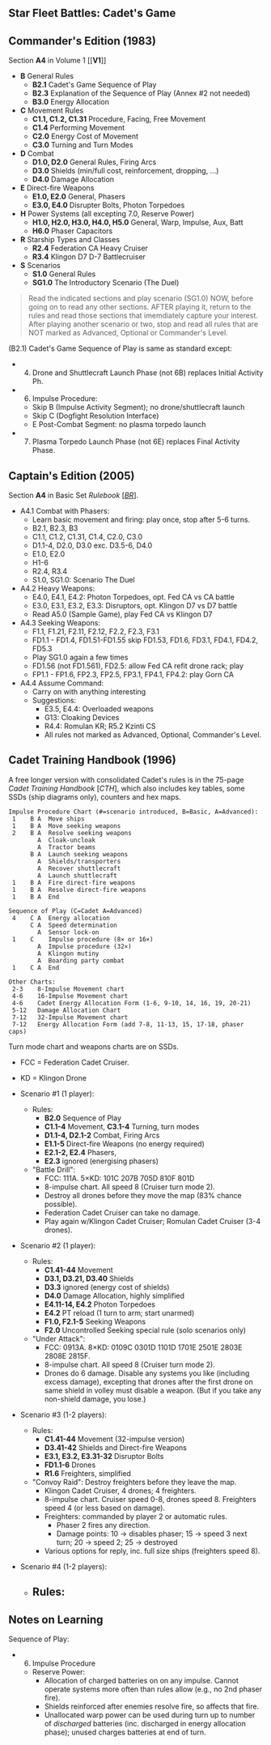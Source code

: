 Star Fleet Battles: Cadet's Game
--------------------------------

Commander's Edition (1983)
--------------------------

Section __A4__ in Volume 1 [[__V1__]]

- __B__ General Rules
  - __B2.1__ Cadet's Game Sequence of Play
  - __B2.3__ Explanation of the Sequence of Play (Annex #2 not needed)
  - __B3.0__ Energy Allocation
- __C__ Movement Rules
  - __C1.1, C1.2, C1.31__ Procedure, Facing, Free Movement
  - __C1.4__ Performing Movement
  - __C2.0__ Energy Cost of Movement
  - __C3.0__ Turning and Turn Modes
- __D__ Combat
  - __D1.0, D2.0__ General Rules, Firing Arcs
  - __D3.0__ Shields (min/full cost, reinforcement, dropping, ...)
  - __D4.0__ Damage Allocation
- __E__ Direct-fire Weapons
  - __E1.0, E2.0__ General, Phasers
  - __E3.0, E4.0__  Disrupter Bolts, Photon Torpedoes
- __H__ Power Systems (all excepting 7.0, Reserve Power)
  - __H1.0, H2.0, H3.0, H4.0, H5.0__ General, Warp, Impulse, Aux, Batt
  - __H6.0__ Phaser Capacitors
- __R__ Starship Types and Classes
  - __R2.4__ Federation CA Heavy Cruiser
  - __R3.4__ Klingon D7 D-7 Battlecruiser
- __S__ Scenarios
  - __S1.0__ General Rules
  - __SG1.0__ The Introductory Scenario (The Duel)

> Read the indicated sections and play scenario (SG1.0) NOW, before going
> on to read any other sections. AFTER playing it, return to the rules and
> read those sections that imemdiately capture your interest. After playing
> another scenario or two, stop and read all rules that are NOT marked as
> Advanced, Optional or Commander's Level.

(B2.1) Cadet's Game Sequence of Play is same as standard except:
- 4. Drone and Shuttlecraft Launch Phase (not 6B) replaces Initial Activity Ph.
- 6. Impulse Procedure:
  - Skip B (Impulse Activity Segment); no drone/shuttlecraft launch
  - Skip C (Dogfight Resolution Interface)
  - E Post-Combat Segment: no plasma torpedo launch
- 7. Plasma Torpedo Launch Phase (not 6E) replaces Final Activity Phase.


Captain's Edition (2005)
------------------------

Section __A4__ in Basic Set _Rulebook_ [[_BR_]].

- A4.1 Combat with Phasers:
  - Learn basic movement and firing: play once, stop after 5-6 turns.
  - B2.1, B2.3, B3
  - C1.1, C1.2, C1.31, C1.4, C2.0, C3.0
  - D1.1-4, D2.0, D3.0 exc. D3.5-6, D4.0
  - E1.0, E2.0
  - H1-6
  - R2.4, R3.4
  - S1.0, SG1.0: Scenario The Duel
- A4.2 Heavy Weapons:
  - E4.0, E4.1, E4.2: Photon Torpedoes, opt. Fed CA vs CA battle
  - E3.0, E3.1, E3.2, E3.3: Disruptors, opt. Klingon D7 vs D7 battle
  - Read A5.0 (Sample Game), play Fed CA vs Klingon D7
- A4.3 Seeking Weapons:
  - F1.1, F1.21, F2.11, F2.12, F2.2, F2.3, F3.1
  - FD1.1 - FD1.4, FD1.51-FD1.55 skip FD1.53, FD1.6, FD3.1, FD4.1, FD4.2, FD5.3
  - Play SG1.0 again a few times
  - FD1.56 (not FD1.561), FD2.5: allow Fed CA refit drone rack; play
  - FP1.1 - FP1.6, FP2.3, FP2.5, FP3.1, FP4.1, FP4.2: play Gorn CA
- A4.4 Assume Command:
  - Carry on with anything interesting
  - Suggestions:
    - E3.5, E4.4: Overloaded weapons
    - G13: Cloaking Devices
    - R4.4: Romulan KR; R5.2 Kzinti CS
    - All rules not marked as Advanced, Optional, Commander's Level.


Cadet Training Handbook (1996)
------------------------------

A free longer version with consolidated Cadet's rules is in the
75-page _Cadet Training Handbook_ [_CTH_], which also includes key
tables, some SSDs (ship diagrams only), counters and hex maps.

    Impulse Procedure Chart (#=scenario introduced, B=Basic, A=Advanced):
     1    B A  Move ships
     1    B A  Move seeking weapons
     2    B A  Resolve seeking weapons
            A  Cloak-uncloak
            A  Tractor beams
          B A  Launch seeking weapons
            A  Shields/transporters
            A  Recover shuttlecraft
            A  Launch shuttlecraft
     1    B A  Fire direct-fire weapons
     1    B A  Resolve direct-fire weapons
     1    B A  End

    Sequence of Play (C=Cadet A=Advanced)
     4    C A  Energy allocation
          C A  Speed determination
            A  Sensor lock-on
     1    C    Impulse procedure (8× or 16×)
            A  Impulse procedure (32×)
            A  Klingon mutiny
            A  Boarding party combat
     1    C A  End

    Other Charts:
     2-3    8-Impulse Movement chart
     4-6    16-Impulse Movement chart
     4-6    Cadet Energy Allocation Form (1-6, 9-10, 14, 16, 19, 20-21)
     5-12   Damage Allocation Chart
     7-12   32-Impulse Movement chart
     7-12   Energy Allocation Form (add 7-8, 11-13, 15, 17-18, phaser caps)

Turn mode chart and weapons charts are on SSDs.
- FCC = Federation Cadet Cruiser.
- KD  = Klingon Drone

- Scenario #1 (1 player):
  - Rules:
    - __B2.0__ Sequence of Play
    - __C1.1-4__ Movement, __C3.1-4__ Turning, turn modes
    - __D1.1-4, D2.1-2__ Combat, Firing Arcs
    - __E1.1-5__ Direct-fire Weapons (no energy required)
    - __E2.1-2, E2.4__ Phasers,
    - __E2.3__ ignored (energising phasers)
  - "Battle Drill":
    - FCC: 111A. 5×KD: 101C 207B 705D 810F 801D
    - 8-impulse chart. All speed 8 (Cruiser turn mode 2).
    - Destroy all drones before they move the map (83% chance possible).
    - Federation Cadet Cruiser can take no damage.
    - Play again w/Klingon Cadet Cruiser; Romulan Cadet Cruiser (3-4 drones).

- Scenario #2 (1 player):
  - Rules:
    - __C1.41-44__ Movement
    - __D3.1, D3.21, D3.40__ Shields
    - __D3.3__ ignored (energy cost of shields)
    - __D4.0__ Damage Allocation, highly simplified
    - __E4.11-14, E4.2__ Photon Torpedoes
    - __E4.2__ PT reload (1 turn to arm; start unarmed)
    - __F1.0, F2.1-5__ Seeking Weapons
    - __F2.0__ Uncontrolled Seeking special rule (solo scenarios only)
  - "Under Attack":
    - FCC: 0913A. 8×KD: 0109C 0301D 1101D 1701E 2501E 2803E 2808E 2815F.
    - 8-impulse chart. All speed 8 (Cruiser turn mode 2).
    - Drones do 6 damage. Disable any systems you like (including excess
      damage), excepting that drones after the first drone on same shield
      in volley must disable a weapon. (But if you take any non-shield
      damage, you lose.)

- Scenario #3 (1-2 players):
  - Rules:
    - __C1.41-44__ Movement (32-impulse version)
    - __D3.41-42__ Shields and Direct-fire Weapons
    - __E3.1, E3.2, E3.31-32__ Disruptor Bolts
    - __FD1.1-6__ Drones
    - __R1.6__ Freighters, simplified
  - "Convoy Raid": Destroy freighters before they leave the map.
    - Klingon Cadet Cruiser, 4 drones; 4 freighters.
    - 8-impulse chart. Cruiser speed 0-8, drones speed 8.
      Freighters speed 4 (or less based on damage).
    - Freighters: commanded by player 2 or automatic rules.
      - Phaser 2 fires any direction.
      - Damage points: 10 → disables phaser;
        15 → speed 3 next turn; 20 → speed 2; 25 → destroyed
    - Various options for reply, inc. full size ships (freighters speed 8).

- Scenario #4 (1-2 players):
  - Rules:
    - 


Notes on Learning
-----------------

Sequence of Play:
- 6. Impulse Procedure
  - Reserve Power:
    - Allocation of charged batteries on on any impulse. Cannot operate
      systems more often than rules allow (e.g., no 2nd phaser fire).
    - Shields reinforced after enemies resolve fire, so affects that fire.
    - Unallocated warp power can be used during turn up to number of
      _discharged_ batteries (inc. discharged in energy allocation phase);
      unused charges batteries at end of turn.



<!-------------------------------------------------------------------->
[_BR_]: https://warehouse23.com/products/star-fleet-battles-basic-set-rulebook-2012
